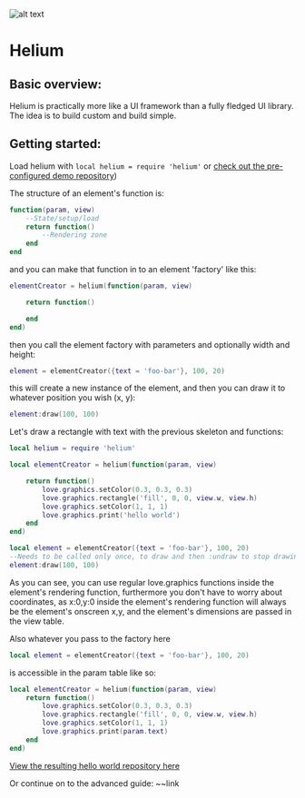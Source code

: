 ![alt text](https://i.imgur.com/ZQBQfsa.png "Helium")
# Helium

## Basic overview:
Helium is practically more like a UI framework than a fully fledged UI library. 
The idea is to build custom and build simple.

## Getting started:
Load helium with `local helium = require 'helium'`
or [check out the pre-configured demo repository](https://github.com/qeffects/helium-demo/))

The structure of an element's function is:

```lua
function(param, view)
	--State/setup/load
	return function()
		--Rendering zone
	end
end
```

and you can make that function in to an element 'factory' like this:
```lua
elementCreator = helium(function(param, view)

	return function()

	end
end)
```

then you call the element factory with parameters and optionally width and height:

```lua
element = elementCreator({text = 'foo-bar'}, 100, 20)
```

this will create a new instance of the element, and then you can draw it to whatever position you wish (x, y):

```lua
element:draw(100, 100)
```

Let's draw a rectangle with text with the previous skeleton and functions:

```lua
local helium = require 'helium'

local elementCreator = helium(function(param, view)

	return function()
		love.graphics.setColor(0.3, 0.3, 0.3)
		love.graphics.rectangle('fill', 0, 0, view.w, view.h)
		love.graphics.setColor(1, 1, 1)
		love.graphics.print('hello world')
	end
end)

local element = elementCreator({text = 'foo-bar'}, 100, 20)
--Needs to be called only once, to draw and then :undraw to stop drawing it onscreen
element:draw(100, 100)
```

As you can see, you can use regular love.graphics functions inside the element's rendering function, furthermore you don't have to worry about coordinates, as x:0,y:0 inside the element's rendering function will always be the element's onscreen x,y, and the element's dimensions are passed in the view table.

Also whatever you pass to the factory here
```lua
local element = elementCreator({text = 'foo-bar'}, 100, 20)
```
is accessible in the param table like so:
```lua
local elementCreator = helium(function(param, view)
	return function()
		love.graphics.setColor(0.3, 0.3, 0.3)
		love.graphics.rectangle('fill', 0, 0, view.w, view.h)
		love.graphics.setColor(1, 1, 1)
		love.graphics.print(param.text)
	end
end)
```

[View the resulting hello world repository here](https://github.com/qeffects/helium-demo/)

Or continue on to the advanced guide: ~~link